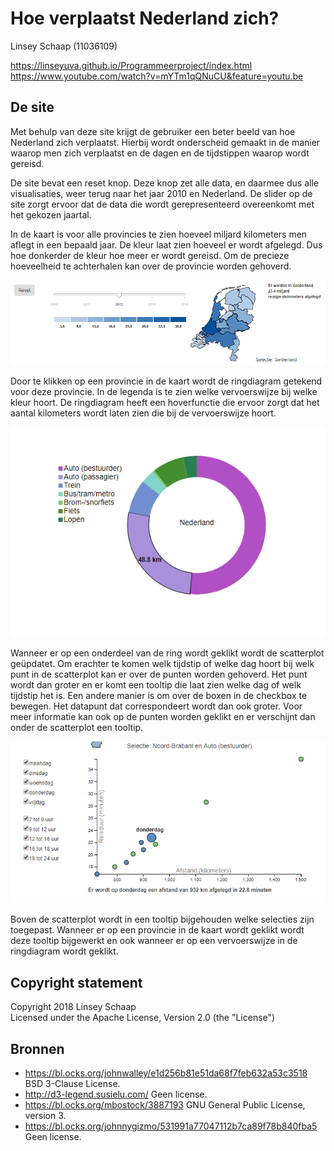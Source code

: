 # Hoe verplaatst Nederland zich?
Linsey Schaap (11036109)

https://linseyuva.github.io/Programmeerproject/index.html
https://www.youtube.com/watch?v=mYTm1qQNuCU&feature=youtu.be

## De site
Met behulp van deze site krijgt de gebruiker een beter beeld van hoe Nederland zich verplaatst.
Hierbij wordt onderscheid gemaakt in de manier waarop men zich verplaatst en de dagen en de tijdstippen waarop wordt gereisd.

De site bevat een reset knop.
Deze knop zet alle data, en daarmee dus alle visualisaties, weer terug naar het jaar 2010 en Nederland.
De slider op de site zorgt ervoor dat de data die wordt gerepresenteerd overeenkomt met het gekozen jaartal.

In de kaart is voor alle provincies te zien hoeveel miljard kilometers men aflegt in een bepaald jaar.
De kleur laat zien hoeveel er wordt afgelegd. Dus hoe donkerder de kleur hoe meer er wordt gereisd.
Om de precieze hoeveelheid te achterhalen kan over de provincie worden gehoverd.

![](doc/kaart.png)

Door te klikken op een provincie in de kaart wordt de ringdiagram getekend voor deze provincie.
In de legenda is te zien welke vervoerswijze bij welke kleur hoort.
De ringdiagram heeft een hoverfunctie die ervoor zorgt dat het aantal kilometers wordt laten zien die bij de vervoerswijze hoort.

![](doc/ringdiagram.png)

Wanneer er op een onderdeel van de ring wordt geklikt wordt de scatterplot geüpdatet.
Om erachter te komen welk tijdstip of welke dag hoort bij welk punt in de scatterplot kan er over de punten worden gehoverd.
Het punt wordt dan groter en er komt een tooltip die laat zien welke dag of welk tijdstip het is.
Een andere manier is om over de boxen in de checkbox te bewegen.
Het datapunt dat correspondeert wordt dan ook groter.
Voor meer informatie kan ook op de punten worden geklikt en er verschijnt dan onder de scatterplot een tooltip.

![](doc/scatterplot.png)

Boven de scatterplot wordt in een tooltip bijgehouden welke selecties zijn toegepast.
Wanneer er op een provincie in de kaart wordt geklikt wordt deze tooltip bijgewerkt en ook wanneer er op een vervoerswijze in de ringdiagram wordt geklikt.

## Copyright statement
Copyright 2018 Linsey Schaap \
Licensed under the Apache License, Version 2.0 (the "License")

## Bronnen
* https://bl.ocks.org/johnwalley/e1d256b81e51da68f7feb632a53c3518
BSD 3-Clause License.
* http://d3-legend.susielu.com/
Geen license.
* https://bl.ocks.org/mbostock/3887193
GNU General Public License, version 3.
* https://bl.ocks.org/johnnygizmo/531991a77047112b7ca89f78b840fba5
Geen license.
